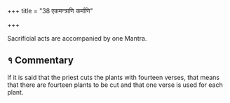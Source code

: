 +++
title = "38 एकमन्त्राणि कर्माणि"

+++

Sacrificial acts are accompanied by one Mantra.

## १ Commentary

If it is said that the priest cuts the plants with fourteen verses, that means that there are fourteen plants to be cut and that one verse is used for each plant.
